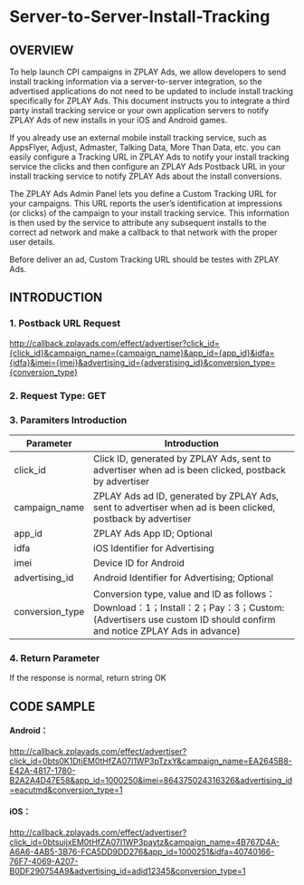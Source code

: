 # Server-to-Server-Install-Tracking
## OVERVIEW
To help launch CPI campaigns in ZPLAY Ads, we allow developers to send install tracking information via a server-to-server integration, so the advertised applications do not need to be updated to include install tracking specifically for ZPLAY Ads. This document instructs you to integrate a third party install tracking service or your own application servers to notify ZPLAY Ads of new installs in your iOS and Android games.

If you already use an external mobile install tracking service, such as AppsFlyer, Adjust, Admaster, Talking Data, More Than Data, etc. you can easily configure a Tracking URL in ZPLAY Ads to notify your install tracking service the clicks and then configure an ZPLAY Ads Postback URL in your install tracking service to notify ZPLAY Ads about the install conversions.

The ZPLAY Ads Admin Panel lets you define a Custom Tracking URL for your campaigns. This URL reports the user’s identification at impressions (or clicks) of the campaign to your install tracking service. This information is then used by the service to attribute any subsequent installs to the correct ad network and make a callback to that network with the proper user details.

Before deliver an ad, Custom Tracking URL should be testes with ZPLAY Ads.

## INTRODUCTION
### 1. Postback URL Request
http://callback.zplayads.com/effect/advertiser?click_id={click_id}&campaign_name={campaign_name}&app_id={app_id}&idfa={idfa}&imei={imei}&advertising_id={adverstising_id}&conversion_type={conversion_type}

### 2. Request Type: GET
### 3. Paramiters Introduction
|Parameter|Introduction|
|---|---|
|click_id|Click ID, generated by ZPLAY Ads, sent to advertiser when ad is been clicked, postback by advertiser|
|campaign_name|ZPLAY Ads ad ID, generated by ZPLAY Ads, sent to advertiser when ad is been clicked, postback by advertiser|
|app_id|ZPLAY Ads App ID; Optional|
|idfa|iOS Identifier for Advertising|
|imei|Device ID for Android|
|advertising_id|Android Identifier for Advertising;  Optional|
|conversion_type|Conversion type, value and ID as follows：Download：1；Install：2；Pay：3；Custom: (Advertisers use custom ID should confirm and notice ZPLAY Ads in advance)|

### 4. Return Parameter
If the response is normal, return string OK

## CODE SAMPLE
#### Android：
http://callback.zplayads.com/effect/advertiser?click_id=0bts0K1DtjEM0tHfZA07I1WP3pTzxY&campaign_name=EA2645B8-E42A-4817-1780-B2A2A4D47E58&app_id=1000250&imei=864375024316326&advertising_id=eacutmd&conversion_type=1

#### iOS：
http://callback.zplayads.com/effect/advertiser?click_id=0btsuijxEM0tHfZA07I1WP3paytz&campaign_name=4B767D4A-A6A6-4AB5-3B76-FCA5DD9DD276&app_id=1000251&idfa=40740166-76F7-4069-A207-B0DF290754A9&advertising_id=adid12345&conversion_type=1
